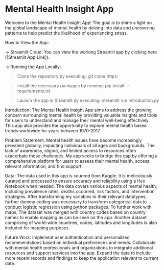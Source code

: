 # Mental Health Insight App
Welcome to the Mental Health Insight App! The goal is to shine a light on the global landscape of mental health by delving into data and uncovering patterns to help predict the likelihood of experiencing stress.

How to View the App:

-> Streamlit Cloud:
You can view the working Streamlit app by clicking here ([Streamlit App Link]).

-> Running the App Locally:
> Clone the repository by executing:
git clone https:

> Install the necessary packages by running:
pip install -r requirements.txt

> Launch the app in Streamlit by executing:
streamlit run Introduction.py

Introduction:
The Mental Health Insight App aims to address the growing concern surrounding mental health by providing valuable insights and tools for users to understand and manage their mental well-being effectively. This app also provides the opportunity to explore mental health based trends worldwide for years between 1970-2017.

Problem Statement:
Mental health issues have become increasingly prevalent globally, impacting individuals of all ages and backgrounds. The lack of awareness, stigma, and limited access to resources often exacerbate these challenges. My app seeks to bridge this gap by offering a comprehensive platform for users to assess their mental health, access relevant information, and find support.

Data:
The data used in this app is sourced from Kaggle. It is meticulously curated and processed to ensure accuracy and reliability using a Hex Notebook when needed. The data covers various aspects of mental health, including prevalence rates, deaths occurred, risk factors, and intervention strategies. After transforming my variables to their relevant datatypes, further dummy coding was necessary to transform categorical data to conduct logistic regression using python packages. To further work with maps, The dataset was merged with country codes based on country names to enable mapping as can be seen on the app. Another dataset comprising of world-wide countries, codes, latitudes and longitudes is also included for mapping purposes.

Future Work:
Implement user authentication and personalized recommendations based on individual preferences and needs.
Collaborate with mental health professionals and organizations to integrate additional resources and support services into the app.
Expand the data to include more recent records and findings to keep the application relevant to current date. 
